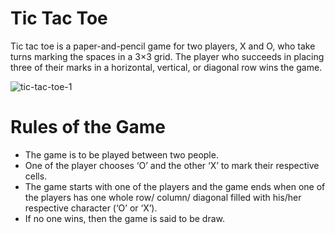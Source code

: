 # Tic Tac Toe
 Tic tac toe is a paper-and-pencil game for two players, X and O, who take turns marking the spaces in a 3×3 grid. The player who succeeds in placing three of their marks in a horizontal, vertical, or diagonal row wins the game.

![tic-tac-toe-1](https://user-images.githubusercontent.com/54038715/125401770-37df8e80-e3d1-11eb-9ff4-e24dc1cda4da.png)


# Rules of the Game

* The game is to be played between two people.
* One of the player chooses ‘O’ and the other ‘X’ to mark their respective cells.
* The game starts with one of the players and the game ends when one of the players has one whole row/ column/ diagonal filled with his/her respective character (‘O’ or ‘X’).
* If no one wins, then the game is said to be draw.
